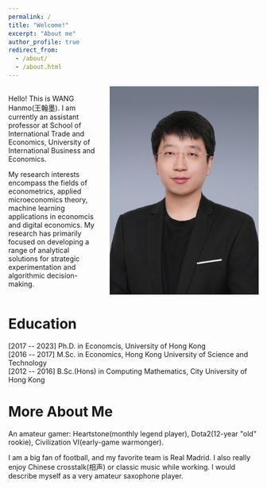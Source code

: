 ```yaml
---
permalink: /
title: "Welcome!"
excerpt: "About me"
author_profile: true
redirect_from: 
  - /about/
  - /about.html
---
```


<div style="display: flex; align-items: center;">
  <div style="flex: 1;">
    <p>Hello! This is WANG Hanmo(王翰墨). I am currently an assistant professor at School of International Trade and Economics, University of International Business and Economics.</p>
    <p>My research interests encompass the fields of econometrics, applied microeconomics theory, machine learning applications in economcis and digital economics. My research has primarily focused on developing a range of analytical solutions for strategic experimentation and algorithmic decision-making.</p>
  </div>
  <div style="flex: 0 0 300px; margin-left: 20px;">
    <img src="/images/image_hanmo.jpg" alt="WANG Hanmo" style="width: 100%;">
  </div>
</div>

# Education
 [2017 -- 2023] Ph.D. in Economcis, University of Hong Kong\
 [2016 -- 2017] M.Sc. in Economics, Hong Kong University of Science and Technology\
 [2012 -- 2016] B.Sc.(Hons) in Computing Mathematics, City University of Hong Kong



# More About Me
An amateur gamer: Heartstone(monthly legend player), Dota2(12-year "old" rookie), Civilization VI(early-game warmonger).

I am a big fan of football, and my favorite team is Real Madrid. I also really enjoy Chinese crosstalk(相声) or classic music while working. I would describe myself as a very amateur saxophone player.




